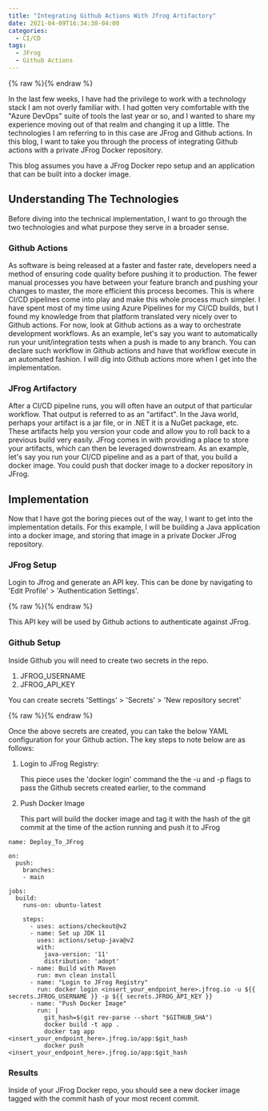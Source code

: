 ```yaml
---
title: "Integrating Github Actions With Jfrog Artifactory"
date: 2021-04-09T16:34:30-04:00
categories:
  - CI/CD
tags:
  - JFrog
  - Github Actions
---
```


{% raw %}<img src="/blog/assets/images/blog_images/2021-04-09-github-actions-and-jfrog/jfrog.jpg" alt="">{% endraw %}

In the last few weeks, I have had the privilege to work with a technology stack I am not overly familiar with. I had gotten very comfortable with the "Azure DevOps" suite of tools the last year or so, and I wanted to share my experience moving out of that realm and changing it up a little. The technologies I am referring to in this case are JFrog and Github actions. In this blog, I want to take you through the process of integrating Github actions with a private JFrog Docker repository. 

This blog assumes you have a JFrog Docker repo setup and an application that can be built into a docker image.

## Understanding The Technologies

Before diving into the technical implementation, I want to go through the two technologies and what purpose they serve in a broader sense.

### Github Actions

As software is being released at a faster and faster rate, developers need a method of ensuring code quality before pushing it to production. The fewer manual processes you have between your feature branch and pushing your changes to master, the more efficient this process becomes. This is where CI/CD pipelines come into play and make this whole process much simpler. I have spent most of my time using Azure Pipelines for my CI/CD builds, but I found my knowledge from that platform translated very nicely over to Github actions. For now, look at Github actions as a way to orchestrate development workflows. As an example, let's say you want to automatically run your unit/integration tests when a push is made to any branch. You can declare such workflow in Github actions and have that workflow execute in an automated fashion. I will dig into Github actions more when I get into the implementation.

### JFrog Artifactory
 
After a CI/CD pipeline runs, you will often have an output of that particular workflow. That output is referred to as an "artifact". In the Java world, perhaps your artifact is a jar file, or in .NET it is a NuGet package, etc. These artifacts help you version your code and allow you to roll back to a previous build very easily. JFrog comes in with providing a place to store your artifacts, which can then be leveraged downstream. As an example, let's say you run your CI/CD pipeline and as a part of that, you build a docker image. You could push that docker image to a docker repository in JFrog. 

## Implementation

Now that I have got the boring pieces out of the way, I want to get into the implementation details. For this example, I will be building a Java application into a docker image, and storing that image in a private Docker JFrog repository.

### JFrog Setup

Login to Jfrog and generate an API key. This can be done by navigating to 'Edit Profile' > 'Authentication Settings'.

{% raw %}<img src="/blog/assets/images/blog_images/2021-04-09-github-actions-and-jfrog/jfrog_api_key.PNG" alt="">{% endraw %}

This API key will be used by Github actions to authenticate against JFrog.

### Github Setup

Inside Github you will need to create two secrets in the repo.

1. JFROG_USERNAME
2. JFROG_API_KEY

You can create secrets 'Settings' > 'Secrets' > 'New repository secret'

{% raw %}<img src="/blog/assets/images/blog_images/2021-04-09-github-actions-and-jfrog/github_secrets.PNG" alt="">{% endraw %}

Once the above secrets are created, you can take the below YAML configuration for your Github action. The key steps to note below are as follows:

1. Login to JFrog Registry:
    
    This piece uses the 'docker login' command the the -u and -p flags to pass the Github secrets created earlier, to the command

2. Push Docker Image

    This part will build the docker image and tag it with the hash of the git commit at the time of the action running and push it to JFrog


```
name: Deploy_To_JFrog

on:
  push:
    branches:
    - main

jobs:
  build:
    runs-on: ubuntu-latest

    steps:
      - uses: actions/checkout@v2
      - name: Set up JDK 11
        uses: actions/setup-java@v2
        with:
          java-version: '11'
          distribution: 'adopt'
      - name: Build with Maven
        run: mvn clean install
      - name: "Login to JFrog Registry"
        run: docker login <insert_your_endpoint_here>.jfrog.io -u ${{ secrets.JFROG_USERNAME }} -p ${{ secrets.JFROG_API_KEY }}
      - name: "Push Docker Image"
        run: |
          git_hash=$(git rev-parse --short "$GITHUB_SHA")
          docker build -t app . 
          docker tag app <insert_your_endpoint_here>.jfrog.io/app:$git_hash
          docker push <insert_your_endpoint_here>.jfrog.io/app:$git_hash
```



### Results

Inside of your JFrog Docker repo, you should see a new docker image tagged with the commit hash of your most recent commit.